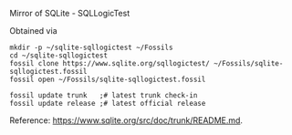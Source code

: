 Mirror of SQLite - SQLLogicTest

Obtained via
```
mkdir -p ~/sqlite-sqllogictest ~/Fossils
cd ~/sqlite-sqllogictest
fossil clone https://www.sqlite.org/sqllogictest/ ~/Fossils/sqlite-sqllogictest.fossil
fossil open ~/Fossils/sqlite-sqllogictest.fossil

fossil update trunk   ;# latest trunk check-in
fossil update release ;# latest official release
```

Reference: https://www.sqlite.org/src/doc/trunk/README.md.
